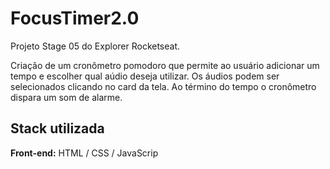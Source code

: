 # FocusTimer2.0

Projeto Stage 05 do Explorer Rocketseat.

Criação de um cronômetro pomodoro que permite ao usuário adicionar um tempo e escolher qual aúdio deseja utilizar. Os áudios podem ser selecionados clicando no card da tela. Ao término do tempo o cronômetro dispara um som de alarme.
## Stack utilizada

**Front-end:** HTML / CSS / JavaScrip
